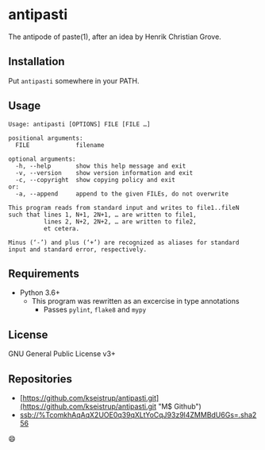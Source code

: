 # antipasti

The antipode of paste(1), after an idea by Henrik Christian Grove.

## Installation

Put `antipasti` somewhere in your PATH.

## Usage

```
Usage: antipasti [OPTIONS] FILE [FILE …]

positional arguments:
  FILE             filename

optional arguments:
  -h, --help       show this help message and exit
  -v, --version    show version information and exit
  -c, --copyright  show copying policy and exit
or:
  -a, --append     append to the given FILEs, do not overwrite

This program reads from standard input and writes to file1..fileN
such that lines 1, N+1, 2N+1, … are written to file1,
          lines 2, N+2, 2N+2, … are written to file2,
          et cetera.

Minus (‘-’) and plus (‘+’) are recognized as aliases for standard
input and standard error, respectively.
```

## Requirements

* Python 3.6+
  * This program was rewritten as an excercise in type annotations
    * Passes `pylint`, `flake8` and `mypy`

## License

GNU General Public License v3+

## Repositories

* [https://github.com/kseistrup/antipasti.git](https://github.com/kseistrup/antipasti.git "M$ Github")
* [ssb://%TcomkhAqAqX2UOE0q39qXLtYoCqJ93z9l4ZMMBdU6Gs=.sha256](ssb://%TcomkhAqAqX2UOE0q39qXLtYoCqJ93z9l4ZMMBdU6Gs=.sha256 "git-ssb")

:smile:
